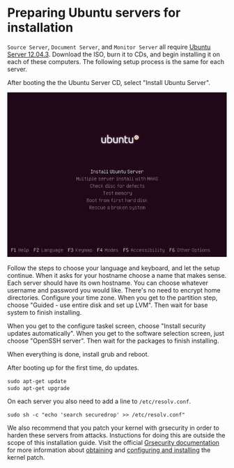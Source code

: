 # Preparing Ubuntu servers for installation

`Source Server`, `Document Server`, and `Monitor Server` all require [Ubuntu Server 12.04.3](http://www.ubuntu.com/download/server). Download the ISO, burn it to CDs, and begin installing it on each of these computers. The following setup process is the same for each server.

After booting the the Ubuntu Server CD, select "Install Ubuntu Server".

![Ubuntu Server](/images/install/ubuntu_server.png)

Follow the steps to choose your language and keyboard, and let the setup continue. When it asks for your hostname choose a name that makes sense. Each server should have its own hostname.  You can choose whatever username and password you would like. There's no need to encrypt home directories. Configure your time zone. When you get to the partition step, choose "Guided - use entire disk and set up LVM". Then wait for base system to finish installing. 

When you get to the configure taskel screen, choose "Install security updates automatically". When you get to the software selection screen, just choose "OpenSSH server". Then wait for the packages to finish installing.

When everything is done, install grub and reboot.

After booting up for the first time, do updates.

    sudo apt-get update
    sudo apt-get upgrade

On each server you also need to add a line to `/etc/resolv.conf`.

    sudo sh -c "echo 'search securedrop' >> /etc/resolv.conf"

We also recommend that you patch your kernel with grsecurity in order to harden these servers from attacks. Instuctions for doing this are outside the scope of this installation guide. Visit the official [Grsecurity documentation](http://en.wikibooks.org/wiki/Grsecurity) for more information about [obtaining](http://en.wikibooks.org/wiki/Grsecurity/Obtaining_grsecurity) and [configuring and installing](http://en.wikibooks.org/wiki/Grsecurity/Configuring_and_Installing_grsecurity) the kernel patch.
